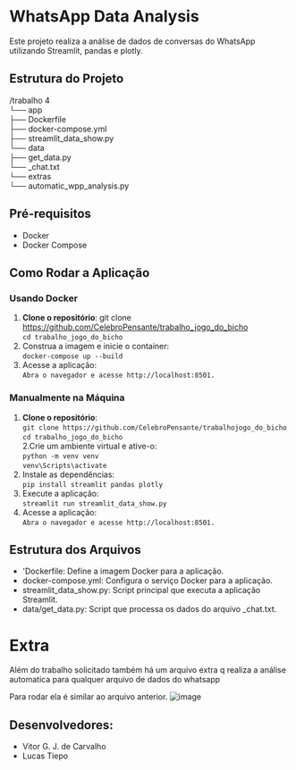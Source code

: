 # WhatsApp Data Analysis

Este projeto realiza a análise de dados de conversas do WhatsApp utilizando Streamlit, pandas e plotly.

## Estrutura do Projeto
/trabalho 4<br>
  └── app<br>
    ├── Dockerfile <br>
    ├── docker-compose.yml <br>
    ├── streamlit_data_show.py<br>
    └── data<br>
      ├── get_data.py <br>
      └── _chat.txt<br>
  └── extras<br>
    └── automatic_wpp_analysis.py<br>


## Pré-requisitos

- Docker
- Docker Compose

## Como Rodar a Aplicação

### Usando Docker

1. **Clone o repositório**:
   git clone https://github.com/CelebroPensante/trabalho_jogo_do_bicho<br>
   `cd trabalho_jogo_do_bicho `
3. Construa a imagem e inicie o container:<br>
   `docker-compose up --build`
4. Acesse a aplicação:<br>
   `Abra o navegador e acesse http://localhost:8501.`

### Manualmente na Máquina
1. **Clone o repositório**:<br>
   `git clone https://github.com/CelebroPensante/trabalhojogo_do_bicho`<br>
   `cd trabalho_jogo_do_bicho`<br>
2.Crie um ambiente virtual e ative-o:<br>
  `python -m venv venv`<br>
  `venv\Scripts\activate`
3. Instale as dependências:<br>
  `pip install streamlit pandas plotly`
4. Execute a aplicação:<br>
  `streamlit run streamlit_data_show.py`
5. Acesse a aplicação:<br>
   `Abra o navegador e acesse http://localhost:8501.`

## Estrutura dos Arquivos
- 'Dockerfile: Define a imagem Docker para a aplicação.
- docker-compose.yml: Configura o serviço Docker para a aplicação.
- streamlit_data_show.py: Script principal que executa a aplicação Streamlit.
- data/get_data.py: Script que processa os dados do arquivo _chat.txt.

# Extra

Além do trabalho solicitado também há um arquivo extra q realiza a análise automatica para qualquer arquivo de dados do whatsapp

Para rodar ela é similar ao arquivo anterior.
![image](https://github.com/user-attachments/assets/e7dbc695-c257-4c8f-9f77-d935a4e6c061)

## Desenvolvedores:
- Vitor G. J. de Carvalho
- Lucas Tiepo
